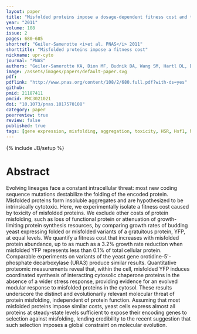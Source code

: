 ```yaml
---
layout: paper
title: "Misfolded proteins impose a dosage-dependent fitness cost and trigger a cytosolic unfolded protein response in yeast"
year: "2011"
volume: 108
issue: 2
pages: 680–685
shortref: "Geiler-Samerotte <i>et al. PNAS</i> 2011"
shorttitle: "Misfolded proteins impose a fitness cost"
nickname: upr-cyto
journal: "PNAS"
authors: "Geiler-Samerotte KA, Dion MF, Budnik BA, Wang SM, Hartl DL, Drummond DA"
image: /assets/images/papers/default-paper.svg
pdf: 
pdflink: "http://www.pnas.org/content/108/2/680.full.pdf?with-ds=yes"
github: 
pmid: 21187411
pmcid: PMC3021021
doi: "10.1073/pnas.1017570108"
category: paper
peerreview: true
review: false
published: true
tags: [gene expression, misfolding, aggregation, toxicity, HSR, Hsf1, heat shock response]
---
```

{% include JB/setup %}

# Abstract 

Evolving lineages face a constant intracellular threat: most new coding sequence mutations destabilize the folding of the encoded protein. Misfolded proteins form insoluble aggregates and are hypothesized to be intrinsically cytotoxic. Here, we experimentally isolate a fitness cost caused by toxicity of misfolded proteins. We exclude other costs of protein misfolding, such as loss of functional protein or attenuation of growth-limiting protein synthesis resources, by comparing growth rates of budding yeast expressing folded or misfolded variants of a gratuitous protein, YFP, at equal levels. We quantify a fitness cost that increases with misfolded protein abundance, up to as much as a 3.2% growth rate reduction when misfolded YFP represents less than 0.1% of total cellular protein. Comparable experiments on variants of the yeast gene orotidine-5'-phosphate decarboxylase (URA3) produce similar results. Quantitative proteomic measurements reveal that, within the cell, misfolded YFP induces coordinated synthesis of interacting cytosolic chaperone proteins in the absence of a wider stress response, providing evidence for an evolved modular response to misfolded proteins in the cytosol. These results underscore the distinct and evolutionarily relevant molecular threat of protein misfolding, independent of protein function. Assuming that most misfolded proteins impose similar costs, yeast cells express almost all proteins at steady-state levels sufficient to expose their encoding genes to selection against misfolding, lending credibility to the recent suggestion that such selection imposes a global constraint on molecular evolution.
